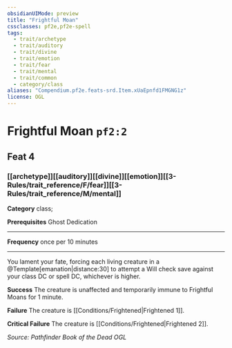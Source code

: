 ```yaml
---
obsidianUIMode: preview
title: "Frightful Moan"
cssclasses: pf2e,pf2e-spell
tags:
  - trait/archetype
  - trait/auditory
  - trait/divine
  - trait/emotion
  - trait/fear
  - trait/mental
  - trait/common
  - category/class
aliases: "Compendium.pf2e.feats-srd.Item.xUaEpnfd1FMGNG1z"
license: OGL
---
```

# Frightful Moan `pf2:2`
## Feat 4
### [[archetype]][[auditory]][[divine]][[emotion]][[3-Rules/trait_reference/F/fear]][[3-Rules/trait_reference/M/mental]]

**Category** class; 



**Prerequisites** Ghost Dedication
* * *
**Frequency** once per 10 minutes

* * *

You lament your fate, forcing each living creature in a @Template\[emanation|distance:30\] to attempt a Will check save against your class DC or spell DC, whichever is higher.

**Success** The creature is unaffected and temporarily immune to Frightful Moans for 1 minute.

**Failure** The creature is [[Conditions/Frightened|Frightened 1]].

**Critical Failure** The creature is [[Conditions/Frightened|Frightened 2]].

*Source: Pathfinder Book of the Dead*
*OGL*